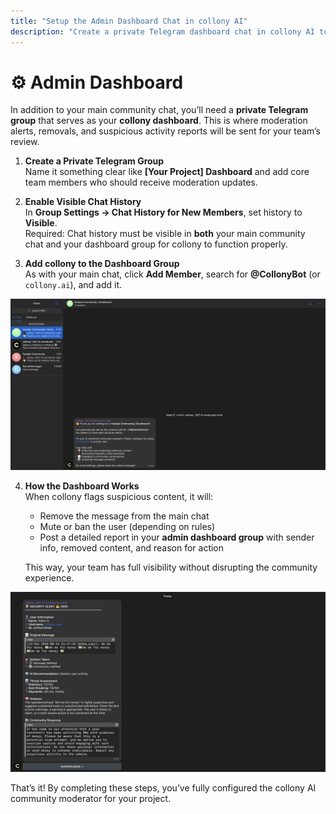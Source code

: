 ```yaml
---
title: "Setup the Admin Dashboard Chat in collony AI"
description: "Create a private Telegram dashboard chat in collony AI to receive alerts, moderation logs, and reports."
---
```


# ⚙️ Admin Dashboard

In addition to your main community chat, you’ll need a **private Telegram group** that serves as your **collony dashboard**. This is where moderation alerts, removals, and suspicious activity reports will be sent for your team’s review.

1. **Create a Private Telegram Group**  
   Name it something clear like **[Your Project] Dashboard** and add core team members who should receive moderation updates.  

2. **Enable Visible Chat History**  
   In **Group Settings → Chat History for New Members**, set history to **Visible**.  
<Warning> Required: Chat history must be visible in **both** your main community chat and your dashboard group for collony to function properly. </Warning>

4. **Add collony to the Dashboard Group**  
   As with your main chat, click **Add Member**, search for **@CollonyBot** (or `collony.ai`), and add it.  

![Adding collony bot to the dashboard group](/public/Screenshot_2025-08-22_at_12.08.54.png)

4. **How the Dashboard Works**  
   When collony flags suspicious content, it will:  
   - Remove the message from the main chat  
   - Mute or ban the user (depending on rules)  
   - Post a detailed report in your **admin dashboard group** with sender info, removed content, and reason for action  

   This way, your team has full visibility without disrupting the community experience.  

![Example of collony AI admin dashboard log](/public/Screenshot_2025-08-24_at_17.47.53.png)

<Note>
  That’s it! By completing these steps, you’ve fully configured the collony AI community moderator for your project.
</Note>